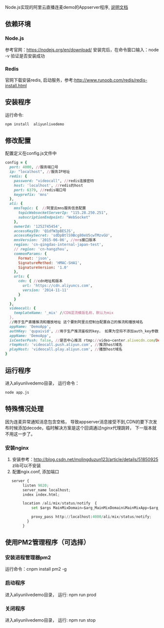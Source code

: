 Node.js实现的阿里云直播连麦demo的Appserver程序, [说明文档](https://github.com/ccba/aliyun-live-appserver-doc)

## 依赖环境

### Node.js
参考官网：https://nodejs.org/en/download/   安装完后，在命令窗口输入：node -v  验证是否安装成功
### Redis
官网下载安装redis, 启动服务，参考:http://www.runoob.com/redis/redis-install.html

## 安装程序
运行命令:

```python
npm install  aliyunlivedemo
```
## 修改配置
配置定义在config.js文件中
```ruby
config = {
  port: 4000, //服务端口号
  ip: "localhost", //服务IP地址
  redis: {
    password: "videocall", //redis连接密码
    host: 'localhost', //redis的host
    port: 6379, //redis端口号
    keyprefix: 'mns'
  },
  ali: {
    mnsTopic: {  //阿里云mns服务信息配置
      topicWebsocketServerIp: "115.28.250.251",
      subscriptionEndpoint: "WebSocket"
    },
    ownerId: '1252745454',
    accessKeyID: 'Q1dfW3pBESJS',
    accessKeySecret: 'sdDpBtlS9Bcg80eU5cwTMzvGU',
    mnsVersion: '2015-06-06', //mns接口版本
    region: 'cn-qingdao-internal-japan-test', 
    // region: 'cn-hangzhou',
    commonParams: {
      Format: 'json',
      SignatureMethod: 'HMAC-SHA1',
      SignatureVersion: '1.0'
    },
    urls: {
      cdn: { //cdn地址和版本
        url: 'https://cdn.aliyuncs.com',
        version: '2014-11-11'
      }
    }
  },
  videocall: {
    templateName: '_mix' //CDN混流模版名称，默认为mix
  },
  //用于生产直播推流和播放地址 这个要到阿里云控制台配置自己的推流和播放域名
  appName: 'DemoApp',
  authKey: 'qupaivid', //用于生产推流鉴权的key， 如果为空将不添加auth_key参数
  appName: 'DemoApp',
  isCenterPush: false, //是否中心推流 rtmp://video-center.alivecdn.com/DemoApp/3ff0274890?vhost=videocall.play.aliyun.com
  rtmpHost: 'videocall.push.aliyun.com', //推流host域名
  playHost: 'videocall.play.aliyun.com', //播放host域名
}
```

## 运行程序
进入aliyunlivedemo目录， 运行命令：
```python
node app.js
```
## 特殊情况处理
因为连麦异常通知消息包含空格， 导致appserver消息接受不到,CDN的要下次发布时候添加decode，临时解决方案是这个回调通过nginx代理跳转， 下一版本就不用这一步了。

### 安装nginx
1. 安装参考：http://blog.csdn.net/molingduzun123/article/details/51850925  zlib可以不安装
2. 配置ngix.conf, 添加端口

```python
   server {
        listen 9020;
        server_name localhost;
        index index.html;

        location /ali/mix/status/notify  {
            set $args MainMixDomain=$arg_MainMixDomain&MainMixApp=$arg_MainMixApp&MainMixStream=$arg_MainMixStream&MixDomain=$arg_MixDomain&MixApp=$arg_MixApp&MixStream=$arg_MixStream=$arg_MixStream&MixType=$arg_MixType&MixTemplate=$arg_MixTemplate&Event=MixResult&Code=$arg_Code&Message=$arg_Code;

            proxy_pass http://localhost:4000/ali/mix/status/notify;
          }
        } 
```

## 使用PM2管理程序（可选择）

### 安装进程管理器pm2
运行命令：cnpm install pm2 -g

### 启动程序
进入aliyunlivedemo目录， 运行: npm run prod

### 关闭程序
 进入aliyunlivedemo目录， 运行: npm run stop
